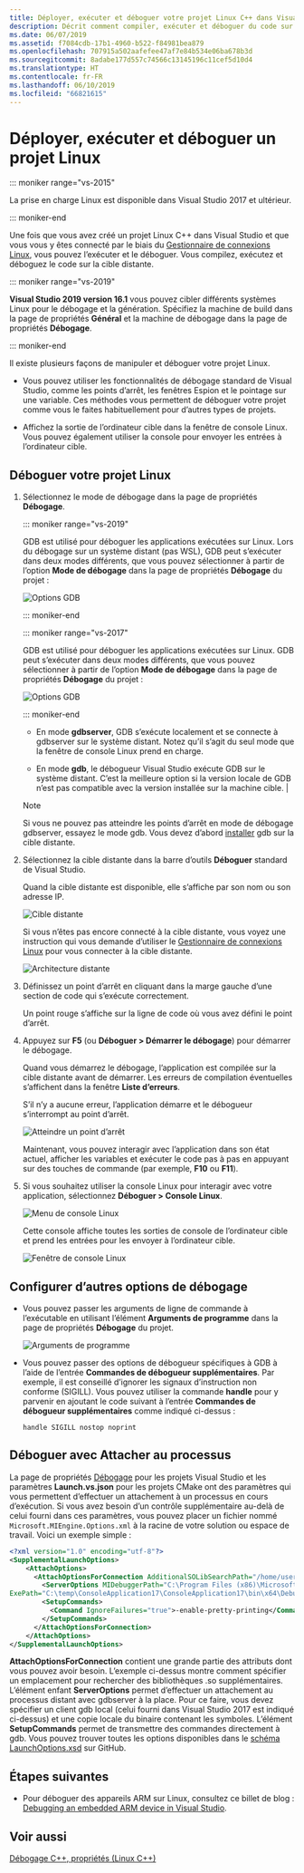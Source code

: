 ```yaml
---
title: Déployer, exécuter et déboguer votre projet Linux C++ dans Visual Studio
description: Décrit comment compiler, exécuter et déboguer du code sur la cible distante au sein d’un projet Linux C++ dans Visual Studio.
ms.date: 06/07/2019
ms.assetid: f7084cdb-17b1-4960-b522-f84981bea879
ms.openlocfilehash: 707915a502aafefee47af7e84b534e06ba678b3d
ms.sourcegitcommit: 8adabe177d557c74566c13145196c11cef5d10d4
ms.translationtype: HT
ms.contentlocale: fr-FR
ms.lasthandoff: 06/10/2019
ms.locfileid: "66821615"
---
```

# <a name="deploy-run-and-debug-your-linux-project"></a>Déployer, exécuter et déboguer un projet Linux

::: moniker range="vs-2015"

La prise en charge Linux est disponible dans Visual Studio 2017 et ultérieur.

::: moniker-end

Une fois que vous avez créé un projet Linux C++ dans Visual Studio et que vous vous y êtes connecté par le biais du [Gestionnaire de connexions Linux](connect-to-your-remote-linux-computer.md), vous pouvez l’exécuter et le déboguer. Vous compilez, exécutez et déboguez le code sur la cible distante.

::: moniker range="vs-2019"

**Visual Studio 2019 version 16.1** vous pouvez cibler différents systèmes Linux pour le débogage et la génération. Spécifiez la machine de build dans la page de propriétés **Général** et la machine de débogage dans la page de propriétés **Débogage**.

::: moniker-end

Il existe plusieurs façons de manipuler et déboguer votre projet Linux.

- Vous pouvez utiliser les fonctionnalités de débogage standard de Visual Studio, comme les points d’arrêt, les fenêtres Espion et le pointage sur une variable. Ces méthodes vous permettent de déboguer votre projet comme vous le faites habituellement pour d’autres types de projets.

- Affichez la sortie de l’ordinateur cible dans la fenêtre de console Linux. Vous pouvez également utiliser la console pour envoyer les entrées à l’ordinateur cible.

## <a name="debug-your-linux-project"></a>Déboguer votre projet Linux

1. Sélectionnez le mode de débogage dans la page de propriétés **Débogage**.

   
   
   ::: moniker range="vs-2019"

   GDB est utilisé pour déboguer les applications exécutées sur Linux. Lors du débogage sur un système distant (pas WSL), GDB peut s’exécuter dans deux modes différents, que vous pouvez sélectionner à partir de l’option **Mode de débogage** dans la page de propriétés **Débogage** du projet :

   ![Options GDB](media/vs2019-debugger-settings.png)

   ::: moniker-end

   ::: moniker range="vs-2017"

   GDB est utilisé pour déboguer les applications exécutées sur Linux. GDB peut s’exécuter dans deux modes différents, que vous pouvez sélectionner à partir de l’option **Mode de débogage** dans la page de propriétés **Débogage** du projet :

   ![Options GDB](media/vs2017-debugger-settings.png)

   ::: moniker-end


   - En mode **gdbserver**, GDB s’exécute localement et se connecte à gdbserver sur le système distant.  Notez qu’il s’agit du seul mode que la fenêtre de console Linux prend en charge.

   - En mode **gdb**, le débogueur Visual Studio exécute GDB sur le système distant. C’est la meilleure option si la version locale de GDB n’est pas compatible avec la version installée sur la machine cible. |

   > [!NOTE]
   > Si vous ne pouvez pas atteindre les points d’arrêt en mode de débogage gdbserver, essayez le mode gdb. Vous devez d’abord [installer](download-install-and-setup-the-linux-development-workload.md) gdb sur la cible distante.

1. Sélectionnez la cible distante dans la barre d’outils **Déboguer** standard de Visual Studio.

   Quand la cible distante est disponible, elle s’affiche par son nom ou son adresse IP.

   ![Cible distante](media/remote_target.png)

   Si vous n’êtes pas encore connecté à la cible distante, vous voyez une instruction qui vous demande d’utiliser le [Gestionnaire de connexions Linux](connect-to-your-remote-linux-computer.md) pour vous connecter à la cible distante.

   ![Architecture distante](media/architecture.png)

1. Définissez un point d’arrêt en cliquant dans la marge gauche d’une section de code qui s’exécute correctement.

   Un point rouge s’affiche sur la ligne de code où vous avez défini le point d’arrêt.

1. Appuyez sur **F5** (ou **Déboguer > Démarrer le débogage**) pour démarrer le débogage.

   Quand vous démarrez le débogage, l’application est compilée sur la cible distante avant de démarrer. Les erreurs de compilation éventuelles s’affichent dans la fenêtre **Liste d’erreurs**.

   S’il n’y a aucune erreur, l’application démarre et le débogueur s’interrompt au point d’arrêt.

   ![Atteindre un point d’arrêt](media/hit_breakpoint.png)

   Maintenant, vous pouvez interagir avec l’application dans son état actuel, afficher les variables et exécuter le code pas à pas en appuyant sur des touches de commande (par exemple, **F10** ou **F11**).

1. Si vous souhaitez utiliser la console Linux pour interagir avec votre application, sélectionnez **Déboguer > Console Linux**.

   ![Menu de console Linux](media/consolemenu.png)

   Cette console affiche toutes les sorties de console de l’ordinateur cible et prend les entrées pour les envoyer à l’ordinateur cible.

   ![Fenêtre de console Linux](media/consolewindow.png)

## <a name="configure-other-debugging-options"></a>Configurer d’autres options de débogage

- Vous pouvez passer les arguments de ligne de commande à l’exécutable en utilisant l’élément **Arguments de programme** dans la page de propriétés **Débogage** du projet.

   ![Arguments de programme](media/settings_programarguments.png)

- Vous pouvez passer des options de débogueur spécifiques à GDB à l’aide de l’entrée **Commandes de débogueur supplémentaires**.  Par exemple, il est conseillé d’ignorer les signaux d’instruction non conforme (SIGILL).  Vous pouvez utiliser la commande **handle** pour y parvenir  en ajoutant le code suivant à l’entrée **Commandes de débogueur supplémentaires** comme indiqué ci-dessus :

   `handle SIGILL nostop noprint`

## <a name="debug-with-attach-to-process"></a>Déboguer avec Attacher au processus

La page de propriétés [Débogage](prop-pages/debugging-linux.md) pour les projets Visual Studio et les paramètres **Launch.vs.json** pour les projets CMake ont des paramètres qui vous permettent d’effectuer un attachement à un processus en cours d’exécution. Si vous avez besoin d’un contrôle supplémentaire au-delà de celui fourni dans ces paramètres, vous pouvez placer un fichier nommé `Microsoft.MIEngine.Options.xml` à la racine de votre solution ou espace de travail. Voici un exemple simple :

```xml
<?xml version="1.0" encoding="utf-8"?>
<SupplementalLaunchOptions>
    <AttachOptions>
      <AttachOptionsForConnection AdditionalSOLibSearchPath="/home/user/solibs">
        <ServerOptions MIDebuggerPath="C:\Program Files (x86)\Microsoft Visual Studio\Preview\Enterprise\Common7\IDE\VC\Linux\bin\gdb\7.9\x86_64-linux-gnu-gdb.exe"
ExePath="C:\temp\ConsoleApplication17\ConsoleApplication17\bin\x64\Debug\ConsoleApplication17.out"/>
        <SetupCommands>
          <Command IgnoreFailures="true">-enable-pretty-printing</Command>
        </SetupCommands>
      </AttachOptionsForConnection>
    </AttachOptions>
</SupplementalLaunchOptions>
```

**AttachOptionsForConnection** contient une grande partie des attributs dont vous pouvez avoir besoin. L’exemple ci-dessus montre comment spécifier un emplacement pour rechercher des bibliothèques .so supplémentaires. L’élément enfant **ServerOptions** permet d’effectuer un attachement au processus distant avec gdbserver à la place. Pour ce faire, vous devez spécifier un client gdb local (celui fourni dans Visual Studio 2017 est indiqué ci-dessus) et une copie locale du binaire contenant les symboles. L’élément **SetupCommands** permet de transmettre des commandes directement à gdb. Vous pouvez trouver toutes les options disponibles dans le [schéma LaunchOptions.xsd](https://github.com/Microsoft/MIEngine/blob/master/src/MICore/LaunchOptions.xsd) sur GitHub.

## <a name="next-steps"></a>Étapes suivantes

- Pour déboguer des appareils ARM sur Linux, consultez ce billet de blog : [Debugging an embedded ARM device in Visual Studio](https://blogs.msdn.microsoft.com/vcblog/2018/01/10/debugging-an-embedded-arm-device-in-visual-studio/).

## <a name="see-also"></a>Voir aussi

[Débogage C++, propriétés (Linux C++)](prop-pages/debugging-linux.md)
